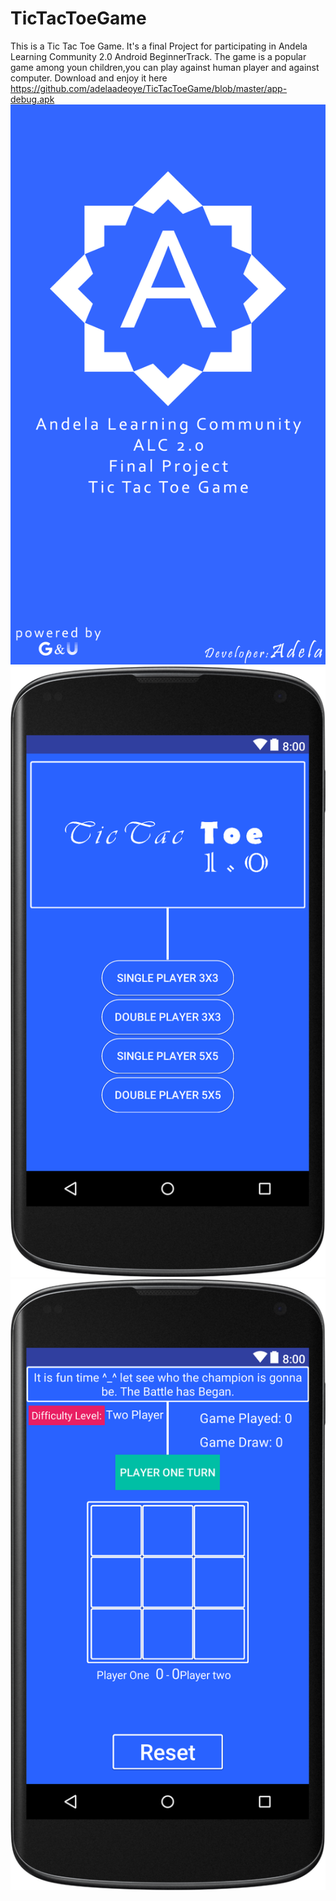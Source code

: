  # TicTacToeGame
This is a Tic Tac Toe Game. It's a final Project for participating in Andela Learning Community 2.0 Android BeginnerTrack. The game is a popular game among youn children,you can play against human player and against computer. Download and enjoy it here https://github.com/adelaadeoye/TicTacToeGame/blob/master/app-debug.apk
![Screen shot](https://github.com/adelaadeoye/TicTacToeGame/blob/master/screenShot/tictactoe.png)
![Screen shot](https://github.com/adelaadeoye/TicTacToeGame/blob/master/screenShot/layout-2018-04-18-025617.png)
![Screen Shot](https://github.com/adelaadeoye/TicTacToeGame/blob/master/screenShot/layout-2018-04-18-030001.png)

